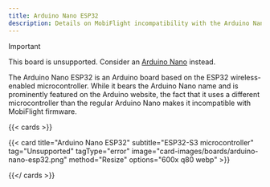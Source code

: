 ```yaml
---
title: Arduino Nano ESP32
description: Details on MobiFlight incompatibility with the Arduino Nano ESP32
---
```


> [!IMPORTANT]
> This board is unsupported. Consider an [Arduino Nano](/boards/arduino-nano) instead.

The Arduino Nano ESP32 is an Arduino board based on the ESP32 wireless-enabled microcontroller.
While it bears the Arduino Nano name and is prominently featured on the Arduino website, the fact
that it uses a different microcontroller than the regular Arduino Nano makes it incompatible with
MobiFlight firmware.

{{< cards >}}

{{< card title="Arduino Nano ESP32" subtitle="ESP32-S3 microcontroller" tag="Unsupported" tagType="error" image="card-images/boards/arduino-nano-esp32.png" method="Resize" options="600x q80 webp" >}}

{{</ cards >}}
